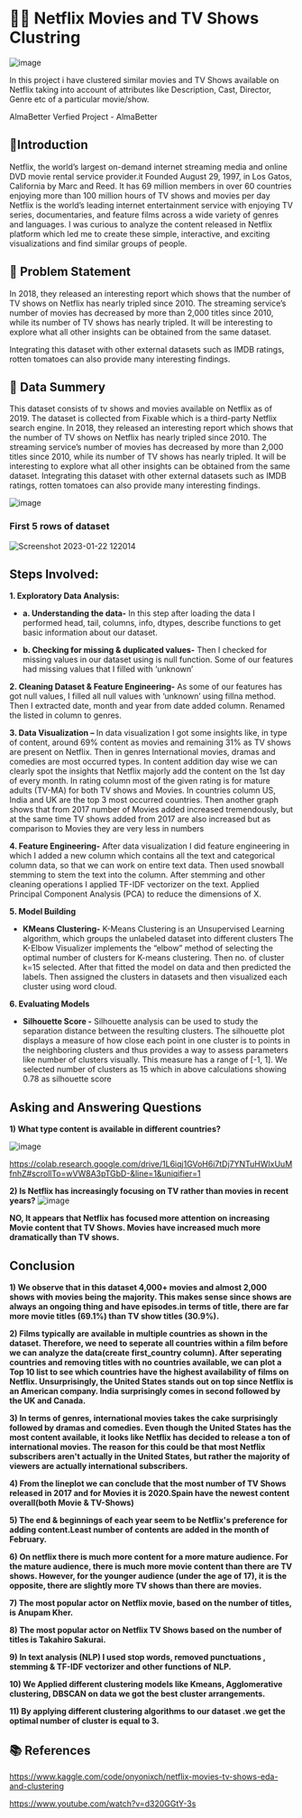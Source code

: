  #   🍿🥤                                                             **Netflix Movies and TV Shows Clustring**
 
![image](https://user-images.githubusercontent.com/87980985/212687453-28d4d6f1-c6d4-484e-8c0c-615aca0a3afa.png)

In this project i have clustered similar movies and TV Shows available on Netflix taking into account of attributes like Description, Cast, Director, Genre etc of a particular movie/show.

 AlmaBetter Verfied Project - AlmaBetter


## **📖Introduction**
Netflix, the world’s largest on-demand internet streaming media and online DVD movie rental service provider.it Founded August 29, 1997, in Los Gatos, California by Marc and Reed. It has 69 million members in over 60 countries enjoying more than 100 million hours of TV shows and movies per day Netflix is the world’s leading internet entertainment service with enjoying TV series, documentaries, and feature films across a wide variety of genres and languages. I was curious to analyze the content released in Netflix platform which led me to create these simple, interactive, and exciting visualizations and find similar groups of people.



## **📖 Problem Statement**
In 2018, they released an interesting report which shows that the number of TV shows on Netflix has nearly tripled since 2010. The streaming service’s number of movies has decreased by more than 2,000 titles since 2010, while its number of TV shows has nearly tripled. It will be interesting to explore what all other insights can be obtained from the same dataset.

Integrating this dataset with other external datasets such as IMDB ratings, rotten tomatoes can also provide many interesting findings.


## **📖 Data Summery**

This dataset consists of tv shows and movies available on Netflix as of 2019. The dataset is collected from Fixable which is a third-party Netflix search engine. In 2018, they released an interesting report which shows that the number of TV shows on Netflix has nearly tripled since 2010. The streaming service’s number of movies has decreased by more than 2,000 titles since 2010, while its number of TV shows has nearly tripled. It will be interesting to explore what all other insights can be obtained from the same dataset. Integrating this dataset with other external datasets such as IMDB ratings, rotten tomatoes can also provide many interesting findings.



![image](https://user-images.githubusercontent.com/87980985/213904069-06e1523e-2ce8-40c4-a499-896568d80bea.png)

### **First 5 rows of dataset**

![Screenshot 2023-01-22 122014](https://user-images.githubusercontent.com/87980985/213904290-c8165987-7e98-4f94-8140-846cd4da0c33.png)


## **Steps Involved:**


**1. Exploratory Data Analysis:**

* **a. Understanding the data-** In this step after loading the data I performed head, tail, columns, info, dtypes, describe functions to get basic information about our dataset.

* **b. Checking for missing & duplicated values-**  Then I checked for missing values in our dataset using is null function. Some of our features had missing values that I filled with ‘unknown’

**2. Cleaning Dataset & Feature Engineering-** As some of our features has got null values, I filled all null values with ‘unknown’ using fillna method. Then I extracted date, month and year from date added column. Renamed the listed in column to genres.

**3. Data Visualization –** In data visualization I got some insights like, in type of content, around 69% content as movies and remaining 31% as TV shows are present on Netflix. Then in genres International movies, dramas and comedies are most occurred types. In content addition day wise we can clearly spot the insights that Netflix majorly add the content on the 1st day of every month. In rating column most of the given rating is for mature adults (TV-MA) for both TV shows and Movies. In countries column US, India and UK are the top 3 most occurred countries. Then another graph shows that from 2017 number of Movies added increased tremendously, but at the same time TV shows added from 2017 are also increased but as comparison to Movies they are very less in numbers

**4. Feature Engineering-** After data visualization I did feature engineering in which I added a new column which contains all the text and categorical column data, so that we can work on entire text data. Then used snowball stemming to stem the text into the column. After stemming and other cleaning operations I applied TF-IDF vectorizer on the text. Applied Principal Component Analysis (PCA) to reduce the dimensions of X.


**5. Model Building**

* **KMeans Clustering-** K-Means Clustering is an Unsupervised Learning algorithm, which groups the unlabeled dataset into different clusters The K-Elbow Visualizer implements the “elbow” method of selecting the optimal number of clusters for K-means clustering. Then no. of cluster k=15 selected. After that fitted the model on data and then predicted the labels. Then assigned the clusters in datasets and then visualized each cluster using word cloud.

**6. Evaluating Models**

* **Silhouette Score -** Silhouette analysis can be used to study the separation distance between the resulting clusters. The silhouette plot displays a measure of how close each point in one cluster is to points in the neighboring clusters and thus provides a way to assess parameters like number of clusters visually. This measure has a range of [-1, 1]. We selected number of clusters as 15 which in above calculations showing 0.78 as silhouette score


## **Asking and Answering Questions**

**1) What type content is available in different countries?**

![image](https://user-images.githubusercontent.com/87980985/213904598-64544935-a216-4c98-8e33-7985dbc4146b.png)


https://colab.research.google.com/drive/1L6iqj1GVoH6i7tDj7YNTuHWIxUuMfnhZ#scrollTo=wVW8A3pTGbD-&line=1&uniqifier=1

**2) Is Netflix has increasingly focusing on TV rather than movies in recent years?**
![image](https://user-images.githubusercontent.com/87980985/213904909-6e44fa8b-0ea5-45a1-93a9-bbf7d41cbc0e.png)

**NO, It appears that Netflix has focused more attention on increasing Movie content that TV Shows. Movies have increased much more dramatically than TV shows.**

## **Conclusion**

**1) We observe that in this dataset 4,000+ movies and almost 2,000 shows with movies being the majority. This makes sense since shows are always an ongoing thing and have episodes.in terms of title, there are far more movie titles (69.1%) than TV show titles (30.9%).**

**2) Films typically are available in multiple countries as shown in the dataset. Therefore, we need to seperate all countries within a film before we can analyze the data(create first_country column). After seperating countries and removing titles with no countries available, we can plot a Top 10 list to see which countries have the highest availability of films on Netflix. Unsurprisingly, the United States stands out on top since Netflix is an American company. India surprisingly comes in second followed by the UK and Canada.**

**3) In terms of genres, international movies takes the cake surprisingly followed by dramas and comedies. Even though the United States has the most content available, it looks like Netflix has decided to release a ton of international movies. The reason for this could be that most Netflix subscribers aren't actually in the United States, but rather the majority of viewers are actually international subscribers.**

**4) From the lineplot we can conclude that the most number of TV Shows released in 2017 and for Movies it is 2020.Spain have the newest content overall(both Movie & TV-Shows)**

**5) The end & beginnings of each year seem to be Netflix's preference for adding content.Least number of contents are added in the month of February.**

**6) On netflix there is much more content for a more mature audience. For the mature audience, there is much more movie content than there are TV shows. However, for the younger audience (under the age of 17), it is the opposite, there are slightly more TV shows than there are movies.**

**7) The most popular actor on Netflix movie, based on the number of titles, is Anupam Kher.**

**8) The most popular actor on Netflix TV Shows based on the number of titles is Takahiro Sakurai.**

**9) In text analysis (NLP) I used stop words, removed punctuations , stemming & TF-IDF vectorizer and other functions of NLP.**

**10) We Applied different clustering models like Kmeans, Agglomerative clustering, DBSCAN on data we got the best cluster arrangements.**

**11)  By applying different clustering algorithms to our dataset .we get the optimal number of cluster is equal to 3.**

## **📚 References**

 https://www.kaggle.com/code/onyonixch/netflix-movies-tv-shows-eda-and-clustering
 
 https://www.youtube.com/watch?v=d320GGtY-3s


